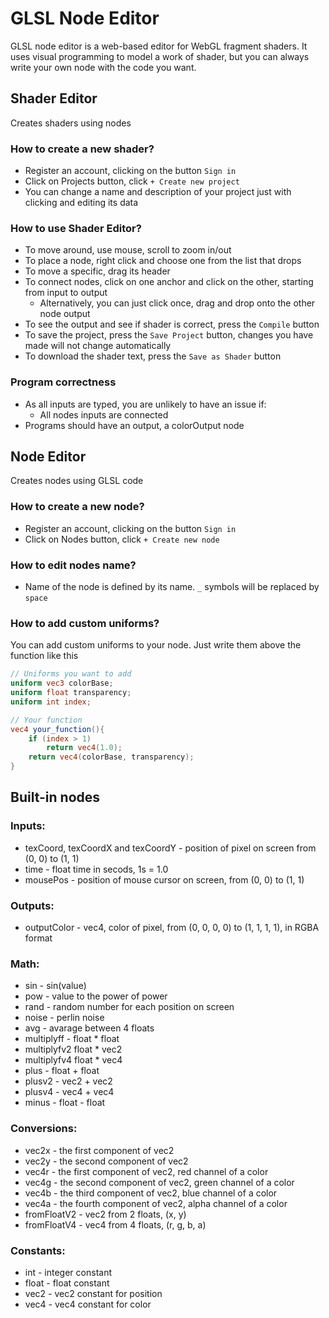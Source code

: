 # GLSL Node Editor

 GLSL node editor is a web-based editor for WebGL fragment shaders.
 It uses visual programming to model a work of shader, but you can always write your own node with the code you want.

## Shader Editor
Creates shaders using nodes

### How to create a new shader?
- Register an account, clicking on the button `Sign in`<br />
- Click on Projects button, click  `+ Create new project`<br />
- You can change a name and description of your project just with clicking and editing its data<br />

### How to use Shader Editor?
- To move around, use mouse, scroll to zoom in/out
- To place a node, right click and choose one from the list that drops
- To move a specific, drag its header
- To connect nodes, click on one anchor and click on the other, starting from input to output
  -  Alternatively, you can just click once, drag and drop onto the other node output
- To see the output and see if shader is correct, press the `Compile` button
- To save the project, press the `Save Project` button, changes you have made will not change automatically
- To download the shader text, press the `Save as Shader` button

### Program correctness
- As all inputs are typed, you are unlikely to have an issue if:
  - All nodes inputs are connected
- Programs should have an output, a colorOutput node
  
## Node Editor
Creates nodes using GLSL code

### How to create a new node?
- Register an account, clicking on the button `Sign in`<br />
- Click on Nodes button, click  `+ Create new node`<br />

### How to edit nodes name?
- Name of the node is defined by its name. `_` symbols will be replaced by `space`

### How to add custom uniforms?
You can add custom uniforms to your node. Just write them above the function like this
```glsl
// Uniforms you want to add
uniform vec3 colorBase;
uniform float transparency;
uniform int index;

// Your function
vec4 your_function(){
    if (index > 1) 
        return vec4(1.0);
    return vec4(colorBase, transparency);
}
```

## Built-in nodes
### Inputs:
- texCoord, texCoordX and texCoordY - position of pixel on screen from (0, 0) to (1, 1)
- time - float time in secods, 1s = 1.0
- mousePos - position of mouse cursor on screen, from (0, 0) to (1, 1)

### Outputs:
- outputColor - vec4, color of pixel, from (0, 0, 0, 0) to (1, 1, 1, 1), in RGBA format

### Math:
- sin - sin(value)
- pow - value to the power of power
- rand - random number for each position on screen
- noise - perlin noise
- avg - avarage between 4 floats
- multiplyff - float * float
- multiplyfv2 float * vec2
- multiplyfv4 float * vec4
- plus - float + float
- plusv2 - vec2 + vec2
- plusv4 - vec4 + vec4
- minus - float - float

### Conversions:
- vec2x - the first component of vec2
- vec2y - the second component of vec2
- vec4r - the first component of vec2, red channel of a color
- vec4g - the second component of vec2, green channel of a color
- vec4b - the third component of vec2, blue channel of a color
- vec4a - the fourth component of vec2, alpha channel of a color
- fromFloatV2 - vec2 from 2 floats, (x, y)
- fromFloatV4 - vec4 from 4 floats, (r, g, b, a)

### Constants:
- int - integer constant
- float - float constant
- vec2 - vec2 constant for position
- vec4 - vec4 constant for color

###